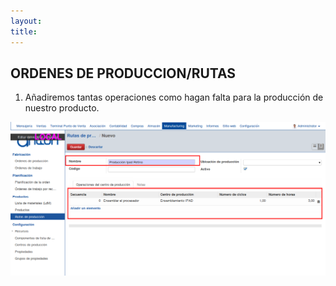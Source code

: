 ```yaml
---
layout: 
title:
---
```


## ORDENES DE PRODUCCION/RUTAS

1. Añadiremos tantas operaciones como hagan falta para la producción de nuestro producto.

![Image description](images/img_014_1.png)